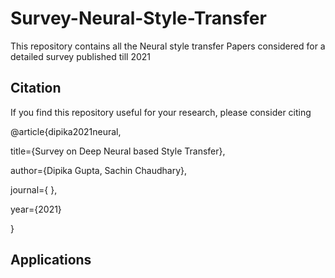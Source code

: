 # Survey-Neural-Style-Transfer
This repository contains all the Neural style transfer Papers considered for a detailed survey published till 2021
## Citation
If you find this repository useful for your research, please consider citing

@article{dipika2021neural,  

title={Survey on Deep Neural based Style Transfer},

author={Dipika Gupta, Sachin Chaudhary}, 

journal={ }, 

year={2021}

}


## Applications
